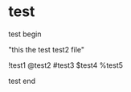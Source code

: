 # test

test begin

<this is the test file>

"this the test test2 file"

!test1
@test2
#test3
$test4
%test5

test end
